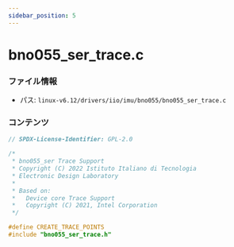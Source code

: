 ```yaml
---
sidebar_position: 5
---
```

# bno055_ser_trace.c

### ファイル情報

- パス: `linux-v6.12/drivers/iio/imu/bno055/bno055_ser_trace.c`

### コンテンツ

```c
// SPDX-License-Identifier: GPL-2.0

/*
 * bno055_ser Trace Support
 * Copyright (C) 2022 Istituto Italiano di Tecnologia
 * Electronic Design Laboratory
 *
 * Based on:
 *   Device core Trace Support
 *   Copyright (C) 2021, Intel Corporation
 */

#define CREATE_TRACE_POINTS
#include "bno055_ser_trace.h"

```
